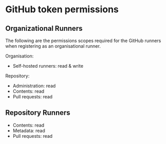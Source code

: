 # GitHub token permissions

## Organizational Runners

The following are the permissions scopes required for the GitHub runners when registering as an
organisational runner.

Organisation:

- Self-hosted runners: read & write

Repository:

- Administration: read
- Contents: read
- Pull requests: read

## Repository Runners

- Contents: read
- Metadata: read
- Pull requests: read
